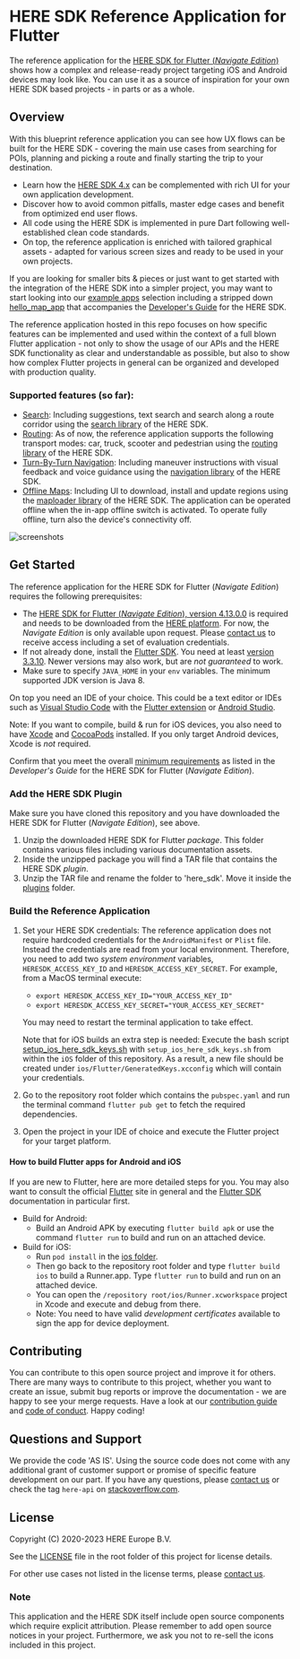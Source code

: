 # HERE SDK Reference Application for Flutter

The reference application for the [HERE SDK for Flutter (_Navigate Edition_)](https://developer.here.com/documentation/flutter-sdk-navigate/) shows how a complex and release-ready project targeting iOS and Android devices may look like. You can use it as a source of inspiration for your own HERE SDK based projects - in parts or as a whole.

## Overview

With this blueprint reference application you can see how UX flows can be built for the HERE SDK - covering the main use cases from searching for POIs, planning and picking a route and finally starting the trip to your destination.

- Learn how the [HERE SDK 4.x](https://developer.here.com/products/here-sdk) can be complemented with rich UI for your own application development.
- Discover how to avoid common pitfalls, master edge cases and benefit from optimized end user flows.
- All code using the HERE SDK is implemented in pure Dart following well-established clean code standards.
- On top, the reference application is enriched with tailored graphical assets - adapted for various screen sizes and ready to be used in your own projects.

If you are looking for smaller bits & pieces or just want to get started with the integration of the HERE SDK into a simpler project, you may want to start looking into our [example apps](https://github.com/heremaps/here-sdk-examples/tree/master/examples/latest/navigate/flutter) selection including a stripped down [hello_map_app](https://github.com/heremaps/here-sdk-examples/tree/master/examples/latest/navigate/flutter/hello_map_app) that accompanies the [Developer's Guide](https://developer.here.com/documentation/flutter-sdk-navigate/) for the HERE SDK.

The reference application hosted in this repo focuses on how specific features can be implemented and used within the context of a full blown Flutter application - not only to show the usage of our APIs and the HERE SDK functionality as clear and understandable as possible, but also to show how complex Flutter projects in general can be organized and developed with production quality.

### Supported features (so far):

- [Search](https://developer.here.com/documentation/flutter-sdk-navigate/dev_guide/topics/search.html): Including suggestions, text search and search along a route corridor using the [search library](https://developer.here.com/documentation/flutter-sdk-navigate/api_reference/search/search-library.html) of the HERE SDK.
- [Routing](https://developer.here.com/documentation/flutter-sdk-navigate/dev_guide/topics/routing.html): As of now, the reference application supports the following transport modes: car, truck, scooter and pedestrian using the [routing library](https://developer.here.com/documentation/flutter-sdk-navigate/api_reference/routing/routing-library.html) of the HERE SDK.
- [Turn-By-Turn Navigation](https://developer.here.com/documentation/flutter-sdk-navigate/dev_guide/topics/navigation.html): Including maneuver instructions with visual feedback and voice guidance using the [navigation library](https://developer.here.com/documentation/flutter-sdk-navigate/api_reference/navigation/navigation-library.html) of the HERE SDK.
- [Offline Maps](https://developer.here.com/documentation/flutter-sdk-navigate/dev_guide/topics/offline-maps.html): Including UI to download, install and update regions using the [maploader library](https://developer.here.com/documentation/flutter-sdk-navigate/api_reference/maploader/maploader-library.html) of the HERE SDK. The application can be operated offline when the in-app offline switch is activated. To operate fully offline, turn also the device's connectivity off.

![screenshots](assets/screenshots.png)

## Get Started

The reference application for the HERE SDK for Flutter (_Navigate Edition_) requires the following prerequisites:

-  The [HERE SDK for Flutter (_Navigate Edition_), version 4.13.0.0](https://developer.here.com/documentation/flutter-sdk-navigate/4.13.0.0/dev_guide/index.html) is required and needs to be downloaded from the [HERE platform](https://platform.here.com). For now, the _Navigate Edition_ is only available upon request. Please [contact us](https://developer.here.com/help#how-can-we-help-you) to receive access including a set of evaluation credentials.
- If not already done, install the [Flutter SDK](https://flutter.dev/docs/get-started/install). You need at least [version 3.3.10](https://flutter.dev/docs/development/tools/sdk/releases). Newer versions may also work, but are _not guaranteed_ to work.
- Make sure to specify `JAVA_HOME` in your `env` variables. The minimum supported JDK version is Java 8.

On top you need an IDE of your choice. This could be a text editor or IDEs such as [Visual Studio Code](https://code.visualstudio.com/) with the [Flutter extension](https://marketplace.visualstudio.com/items?itemName=Dart-Code.flutter) or [Android Studio](https://developer.android.com/studio).

Note: If you want to compile, build & run for iOS devices, you also need to have [Xcode](https://developer.apple.com/xcode/) and [CocoaPods](https://cocoapods.org/) installed. If you only target Android devices, Xcode is _not_ required.

Confirm that you meet the overall [minimum requirements](https://developer.here.com/documentation/flutter-sdk-navigate/dev_guide/topics/about.html#minimum-requirements) as listed in the _Developer's Guide_ for the HERE SDK for Flutter (_Navigate Edition_).

### Add the HERE SDK Plugin

Make sure you have cloned this repository and you have downloaded the HERE SDK for Flutter (_Navigate Edition_), see above.

1. Unzip the downloaded HERE SDK for Flutter _package_. This folder contains various files including various documentation assets.
2. Inside the unzipped package you will find a TAR file that contains the HERE SDK _plugin_.
3. Unzip the TAR file and rename the folder to 'here_sdk'. Move it inside the [plugins](./plugins/) folder.

### Build the Reference Application

1. Set your HERE SDK credentials: The reference application does not require hardcoded credentials for the `AndroidManifest` or `Plist` file. Instead the credentials are read from your local environment. Therefore, you need to add two _system environment_ variables, `HERESDK_ACCESS_KEY_ID` and `HERESDK_ACCESS_KEY_SECRET`. For example, from a MacOS terminal execute:

    -  `export HERESDK_ACCESS_KEY_ID="YOUR_ACCESS_KEY_ID"`
    -  `export HERESDK_ACCESS_KEY_SECRET="YOUR_ACCESS_KEY_SECRET"`

    You may need to restart the terminal application to take effect.

    Note that for iOS builds an extra step is needed: Execute the bash script [setup_ios_here_sdk_keys.sh](./ios/setup_ios_here_sdk_keys.sh) with `setup_ios_here_sdk_keys.sh` from within the `iOS` folder of this repository. As a result, a new file should be created under `ios/Flutter/GeneratedKeys.xcconfig` which will contain your credentials.

2. Go to the repository root folder which contains the `pubspec.yaml` and run the terminal command `flutter pub get` to fetch the required dependencies.

3. Open the project in your IDE of choice and execute the Flutter project for your target platform.

#### How to build Flutter apps for Android and iOS

If you are new to Flutter, here are more detailed steps for you. You may also want to consult the official [Flutter](https://flutter.dev) site in general and the [Flutter SDK](https://flutter.dev/docs/development/tools/sdk/overview) documentation in particular first.

- Build for Android:
  - Build an Android APK by executing `flutter build apk` or use the command `flutter run` to build and run on an attached device.
- Build for iOS:
  - Run `pod install` in the [ios folder](./ios/).
  - Then go back to the repository root folder and type `flutter build ios` to build a Runner.app. Type `flutter run` to build and run on an attached device.
  - You can open the `/repository root/ios/Runner.xcworkspace` project in Xcode and execute and debug from there.
  - Note: You need to have valid _development certificates_ available to sign the app for device deployment.

## Contributing

You can contribute to this open source project and improve it for others. There are many ways to contribute to this project, whether you want to create an issue, submit bug reports or improve the documentation - we are happy to see your merge requests. Have a look at our [contribution guide](./CONTRIBUTING.md) and [code of conduct](./CODE_OF_CONDUCT.md). Happy coding!

## Questions and Support

We provide the code 'AS IS'. Using the source code does not come with any additional grant of customer support or promise of specific feature development on our part. If you have any questions, please [contact us](https://developer.here.com/help#how-can-we-help-you) or check the tag `here-api` on [stackoverflow.com](https://stackoverflow.com/questions/tagged/here-api).

## License

Copyright (C) 2020-2023 HERE Europe B.V.

See the [LICENSE](./LICENSE) file in the root folder of this project for license details.

For other use cases not listed in the license terms, please [contact us](https://developer.here.com/help).

### Note

This application and the HERE SDK itself include open source components which require explicit attribution. Please remember to add open source notices in your project.
Furthermore, we ask you not to re-sell the icons included in this project.
